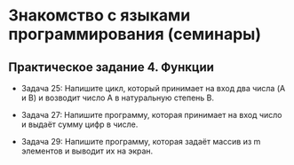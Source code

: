 # Знакомство с языками программирования (семинары)

## Практическое задание 4. Функции

* Задача 25: Напишите цикл, который принимает на вход два числа (A и B) и возводит число A в натуральную степень B.

* Задача 27: Напишите программу, которая принимает на вход число и выдаёт сумму цифр в числе.

* Задача 29: Напишите программу, которая задаёт массив из m элементов и выводит их на экран.